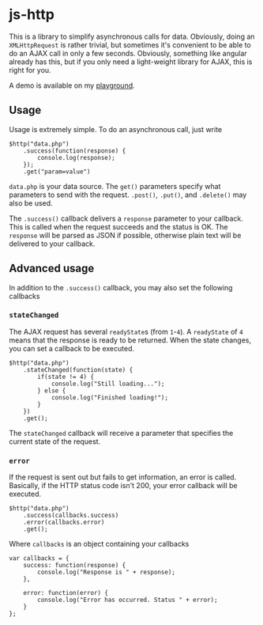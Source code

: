 # js-http

This is a library to simplify asynchronous calls for data. Obviously, doing an `XMLHttpRequest` is rather trivial, but sometimes it's convenient to be able to do an AJAX call in only a few seconds. Obviously, something like angular already has this, but if you only need a light-weight library for AJAX, this is right for you.

A demo is available on my [playground](http://www.michaelcheng.us/playground/lib-js/http/).

## Usage
Usage is extremely simple. To do an asynchronous call, just write

	$http("data.php")
		.success(function(response) {
			console.log(response);
		});
		.get("param=value")

`data.php` is your data source. The `get()` parameters specify what parameters to send with the request. `.post()`, `.put()`, and `.delete()` may also be used.

The `.success()` callback delivers a `response` parameter to your callback. This is called when the request succeeds and the status is OK. The `response` will be parsed as JSON if possible, otherwise plain text will be delivered to your callback.

## Advanced usage
In addition to the `.success()` callback, you may also set the following callbacks

### `stateChanged`
The AJAX request has several `readyState`s (from `1`-`4`). A `readyState` of `4` means that the response is ready to be returned. When the state changes, you can set a callback to be executed.

	$http("data.php")
		.stateChanged(function(state) {
			if(state != 4) {
				console.log("Still loading...");
			} else {
				console.log("Finished loading!");
			}
		})
		.get();

The `stateChanged` callback will receive a parameter that specifies the current state of the request.

### `error`
If the request is sent out but fails to get information, an error is called. Basically, if the HTTP status code isn't 200, your error callback will be executed.

	$http("data.php")
		.success(callbacks.success)
		.error(callbacks.error)
		.get();

Where `callbacks` is an object containing your callbacks

	var callbacks = {
		success: function(response) {
			console.log("Response is " + response);
		},
		
		error: function(error) {
			console.log("Error has occurred. Status " + error);
		}
	};
